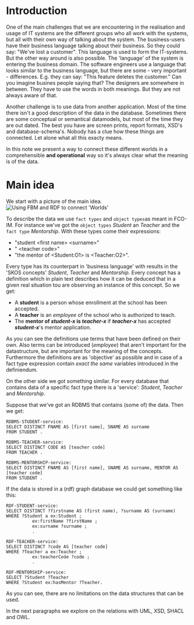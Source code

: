 # Introduction
One of the main challenges that we are encountering in the realisation and usage of IT systems are the different groups who all work with the systems, but all with their own way of talking about the system.
The business-users have their business language talking about their business. So they could say: "We've lost a customer". This language is used to form the IT-systems. But the other way around is also possible. The 'language' of the system is entering the business domain.
The software engineers use a language that looks similar to the business language, but there are some - very important - differences. E.g. they can say: "This feature deletes the customer." Can you imagine busines people saying that? 
The designers are somewhere in between. They have to use the words in both meanings. But they are not always aware of that. 

Another challenge is to use data from another application. Most of the time there isn't a good description of the data in the database. Sometimes there are some conceptual or semantical datamodels, but most of the time they are out dated. The best you have are screen prints, report formats, XSD's and database-schema's. Nobody has a clue how these things are connected. Let alone what all this exacty means. 

In this note we present a way to connect these different worlds in a comprehensible **and operational** way so it's always clear what the meaning is of the data. 
# Main idea 
We start with a picture of the main idea. 
![Using FBM and RDF to connect 'Worlds'](https://user-images.githubusercontent.com/48671644/208295582-61a4417f-3f62-4eae-9801-31e3f2292b55.png)

To describe the data we use `fact types` and `object types`as meant in FCO-IM. For instance we've got the `object types` *Student* an *Teacher* and the `fact type` *Mentorship*. With these types come their expressions:
-  "student \<first name\> \<surname\>"
-  " \<teacher code\>"
-  "the mentor of \<Student:O1\> is \<Teacher:O2\>".

Every type has its counterpart in 'business language' with results in the 'SKOS concepts' *Student*, *Teacher* and *Mentorship*. Every concept has a definition which in plain text describes how it can be deduced that in a given real situation tou are observing an instance of this concept. So we get:
- A **student** is a person whose enrollment at the school has been accepted.
- A **teacher** is an *employee* of the school who is authorized to teach. 
- The **mentor of *student-x* is *teacher-x*** if ***teacher-x*** has accepted ***student-x***'s mentor application. 

As you can see the definitions use terms that have been defined on their own. Also terms can be introduced (*employee*) that aren't important for the datastructure, but are important for the meaning of the concepts. Furthermore the definitions are as 'objective' as possible and in case of a fact type expression contain _exact the same_  variables introduced in the definiendum. 

On the other side we got something similar. For every database that contains data of a specific fact type there is a 'service': *Student*, *Teacher* and *Mentorship*. 

Suppose that we've got an RDBMS that contains (some of) the data. Then we get:
```
RDBMS-STUDENT-service:
SELECT DISTINCT FNAME AS [first name], SNAME AS surname
FROM STUDENT . 

RDBMS-TEACHER-service:
SELECT DISTINCT CODE AS [teacher code]
FROM TEACHER .

RDBMS-MENTORSHIP-service:
SELECT DISTINCT FNAME AS [first name], SNAME AS surname, MENTOR AS [teacher code]
FROM STUDENT . 

```

If the data is stored in a (rdf) graph database we could get something like this:
```
RDF-STUDENT-service:
SELECT DISTINCT ?firstname AS (first name), ?surname AS (surname)
WHERE ?Student a ex:Student ;
          ex:firstName ?firstName ;
          ex:surname ?surname ;
          . 

RDF-TEACHER-service:
SELECT DISTINCT ?code AS [teacher code]
WHERE ?Teacher a ex:Teacher ;
          ex:teacherCode ?code ;
          .

RDF-MENTORSHIP-service:
SELECT ?Student ?Teacher 
WHERE ?Student ex:hasMentor ?Teacher. 

```

As you can see, there are no limitations on the data structures that can be used. 

In the next paragraphs we explore on the relations with UML, XSD, SHACL and OWL. 

